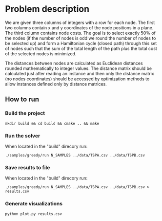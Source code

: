 # Problem description

We are given three columns of integers with a row for each node. The first two
columns contain x and y coordinates of the node positions in a plane. The third
column contains node costs. The goal is to select exactly 50% of the nodes (if
the number of nodes is odd we round the number of nodes to be selected up) and
form a Hamiltonian cycle (closed path) through this set of nodes such that the
sum of the total length of the path plus the total cost of the selected nodes
is minimized.

The distances between nodes are calculated as Euclidean distances rounded
mathematically to integer values. The distance matrix should be calculated just
after reading an instance and then only the distance matrix (no nodes
coordinates) should be accessed by optimization methods to allow instances
defined only by distance matrices.


## How to run

### Build the project

`mkdir build && cd build && cmake .. && make`

### Run the solver

When located in the "build" direcory run:

`./samples/greedy/run N_SAMPLES ../data/TSPA.csv ../data/TSPB.csv`

### Save results to file

When located in the "build" direcory run:

`./samples/greedy/run N_SAMPLES ../data/TSPA.csv ../data/TSPB.csv > results.csv`

### Generate visualizations

`python plot.py results.csv`